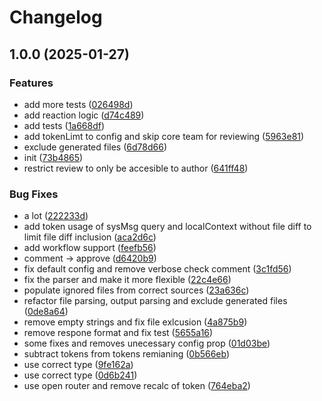 # Changelog

## 1.0.0 (2025-01-27)

### Features

- add more tests ([026498d](https://github.com/ubiquity-os-marketplace/daemon-pull-review/commit/026498de5e080f07d5ea13cbad5b9262a360df71))
- add reaction logic ([d74c489](https://github.com/ubiquity-os-marketplace/daemon-pull-review/commit/d74c489e1b2071b2012ffb1d0acc606bf97873ad))
- add tests ([1a668df](https://github.com/ubiquity-os-marketplace/daemon-pull-review/commit/1a668df2216dea4342e934b6d2a277f1815e79c2))
- add tokenLimt to config and skip core team for reviewing ([5963e81](https://github.com/ubiquity-os-marketplace/daemon-pull-review/commit/5963e8161c84f5afc762687e7e56a07d78c0e9b2))
- exclude generated files ([6d78d66](https://github.com/ubiquity-os-marketplace/daemon-pull-review/commit/6d78d6624021b921c2928ea532dc9dbd0d58f9ae))
- init ([73b4865](https://github.com/ubiquity-os-marketplace/daemon-pull-review/commit/73b48651e42627bd81debf59aa6e1df6838d7b65))
- restrict review to only be accesible to author ([641ff48](https://github.com/ubiquity-os-marketplace/daemon-pull-review/commit/641ff488d67abef6d53510493385d3755fb3b48c))

### Bug Fixes

- a lot ([222233d](https://github.com/ubiquity-os-marketplace/daemon-pull-review/commit/222233dd84eef27531df7c53f626647099501e93))
- add token usage of sysMsg query and localContext without file diff to limit file diff inclusion ([aca2d6c](https://github.com/ubiquity-os-marketplace/daemon-pull-review/commit/aca2d6c19f820a0f22a4a79a92e2f99385ad9029))
- add workflow support ([feefb56](https://github.com/ubiquity-os-marketplace/daemon-pull-review/commit/feefb564d3b0e25892da6d6fe8daf3ac6f4109e0))
- comment -&gt; approve ([d6420b9](https://github.com/ubiquity-os-marketplace/daemon-pull-review/commit/d6420b9a5eeddf1ddb9790e9620917d2631d4c38))
- fix default config and remove verbose check comment ([3c1fd56](https://github.com/ubiquity-os-marketplace/daemon-pull-review/commit/3c1fd56e6b7bbe425f255b134c1a56292fa039e0))
- fix the parser and make it more flexible ([22c4e66](https://github.com/ubiquity-os-marketplace/daemon-pull-review/commit/22c4e6662bc845620b1c32b7261168ee23c7ae0f))
- populate ignored files from correct sources ([23a636c](https://github.com/ubiquity-os-marketplace/daemon-pull-review/commit/23a636cac506a50b855c09ec2635e872d265d194))
- refactor file parsing, output parsing and exclude generated files ([0de8a64](https://github.com/ubiquity-os-marketplace/daemon-pull-review/commit/0de8a648be912d734a4cf53207ef2ebd78932c83))
- remove empty strings and fix file exlcusion ([4a875b9](https://github.com/ubiquity-os-marketplace/daemon-pull-review/commit/4a875b9611db07d79137ec7c582a54021a6c73a4))
- remove respone format and fix test ([5655a16](https://github.com/ubiquity-os-marketplace/daemon-pull-review/commit/5655a168a1d5e59817cb2d555efcbf3bd9462ca6))
- some fixes and removes unecessary config prop ([01d03be](https://github.com/ubiquity-os-marketplace/daemon-pull-review/commit/01d03beda469393bf74b1edb9b70f89a8ce5a2e1))
- subtract tokens from tokens remianing ([0b566eb](https://github.com/ubiquity-os-marketplace/daemon-pull-review/commit/0b566eb89f2f93186d60d2463dcae57b919fef6d))
- use correct type ([9fe162a](https://github.com/ubiquity-os-marketplace/daemon-pull-review/commit/9fe162a78e1d174f15d9cdc7686b7a7b6461864a))
- use correct type ([0d6b241](https://github.com/ubiquity-os-marketplace/daemon-pull-review/commit/0d6b2415b9968b9858bf5ad7642a7f296a261938))
- use open router and remove recalc of token ([764eba2](https://github.com/ubiquity-os-marketplace/daemon-pull-review/commit/764eba2bdf7d4efff978fd2e5169f3d3650ad149))
